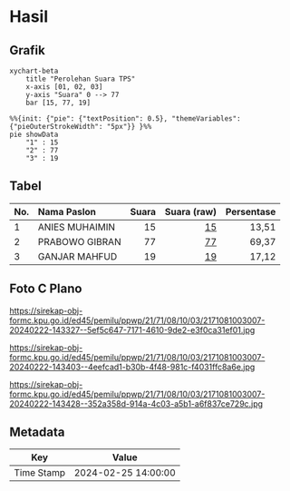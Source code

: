# Hasil

## Grafik

```mermaid
xychart-beta
    title "Perolehan Suara TPS"
    x-axis [01, 02, 03]
    y-axis "Suara" 0 --> 77
    bar [15, 77, 19]
```

```mermaid
%%{init: {"pie": {"textPosition": 0.5}, "themeVariables": {"pieOuterStrokeWidth": "5px"}} }%%
pie showData
    "1" : 15
    "2" : 77
    "3" : 19
```

## Tabel

| No. | Nama Paslon    | Suara | Suara (raw) | Persentase |
|:--- |:-------------- | -----:| -----------:| ----------:|
| 1   | ANIES MUHAIMIN | 15    | [15][p-1]   | 13,51      |
| 2   | PRABOWO GIBRAN | 77    | [77][p-2]   | 69,37      |
| 3   | GANJAR MAHFUD  | 19    | [19][p-3]   | 17,12      |


[p-1]: https://github.com/gigit-pemilu/pemilu-2024-21-kepulauan-riau/blob/main/pilpres/hitung-suara/sub/21-kepulauan-riau/sub/71-kota-batam/sub/08-galang/sub/1003-galang-baru/sub/007-tps/sub/paslon-1.txt
[p-2]: https://github.com/gigit-pemilu/pemilu-2024-21-kepulauan-riau/blob/main/pilpres/hitung-suara/sub/21-kepulauan-riau/sub/71-kota-batam/sub/08-galang/sub/1003-galang-baru/sub/007-tps/sub/paslon-2.txt
[p-3]: https://github.com/gigit-pemilu/pemilu-2024-21-kepulauan-riau/blob/main/pilpres/hitung-suara/sub/21-kepulauan-riau/sub/71-kota-batam/sub/08-galang/sub/1003-galang-baru/sub/007-tps/sub/paslon-3.txt

## Foto C Plano

https://sirekap-obj-formc.kpu.go.id/ed45/pemilu/ppwp/21/71/08/10/03/2171081003007-20240222-143327--5ef5c647-7171-4610-9de2-e3f0ca31ef01.jpg

https://sirekap-obj-formc.kpu.go.id/ed45/pemilu/ppwp/21/71/08/10/03/2171081003007-20240222-143403--4eefcad1-b30b-4f48-981c-f4031ffc8a6e.jpg

https://sirekap-obj-formc.kpu.go.id/ed45/pemilu/ppwp/21/71/08/10/03/2171081003007-20240222-143428--352a358d-914a-4c03-a5b1-a6f837ce729c.jpg


## Metadata

| Key        | Value               |
| ---------- | ------------------- |
| Time Stamp | 2024-02-25 14:00:00 |



